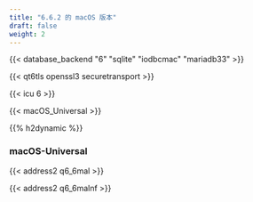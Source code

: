 ```yaml
---
title: "6.6.2 的 macOS 版本"
draft: false
weight: 2
---
```


{{< database_backend "6" "sqlite" "iodbcmac" "mariadb33" >}}

{{< qt6tls openssl3 securetransport >}}

{{< icu 6 >}}

{{< macOS_Universal >}}

{{% h2dynamic %}}

### macOS-Universal

{{< address2 q6_6mal >}}

{{< address2 q6_6malnf >}}
